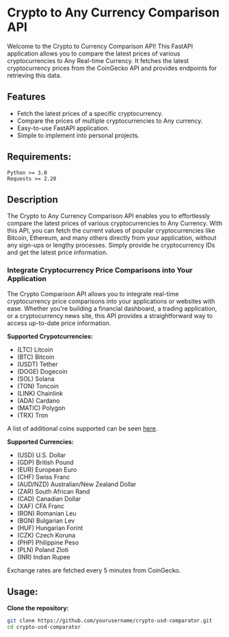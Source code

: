 # Crypto to Any Currency Comparison API

Welcome to the Crypto to Currency Comparison API! This FastAPI application allows you to compare the latest prices of various cryptocurrencies to Any Real-time Currency. It fetches the latest cryptocurrency prices from the CoinGecko API and provides endpoints for retrieving this data.

## Features

+ Fetch the latest prices of a specific cryptocurrency.
+ Compare the prices of multiple cryptocurrencies to Any currency.
+ Easy-to-use FastAPI application.
+ Simple to implement into personal projects. 

## Requirements:

```
Python >= 3.0
Requests >= 2.20
```

## Description

The Crypto to Any Currency Comparison API enables you to effortlessly compare the latest prices of various cryptocurrencies to Any Currency. With this API, you can fetch the current values of popular cryptocurrencies like Bitcoin, Ethereum, and many others directly from your application, without any sign-ups or lengthy processes. Simply provide he cryptocurrency IDs and get the latest price information.

### Integrate Cryptocurrency Price Comparisons into Your Application
The Crypto Comparison API allows you to integrate real-time cryptocurrency price comparisons into your applications or websites with ease. Whether you're building a financial dashboard, a trading application, or a cryptocurrency news site, this API provides a straightforward way to access up-to-date price information.

<strong> Supported Crypotcurrencies:</strong>

+ (LTC) Litcoin
+ (BTC) Bitcoin
+ (USDT) Tether
+ (DOGE) Dogecoin
+ (SOL) Solana
+ (TON) Toncoin
+ (LINK) Chainlink
+ (ADA) Cardano
+ (MATIC) Polygon
+ (TRX) Tron

A list of additional coins supported can be seen <a target="_blank" href="https://www.coingecko.com/en/all-cryptocurrencies">here</a>.

<strong> Supported Currencies:</strong>

+ (USD) U.S. Dollar
+ (GDP) British Pound
+ (EUR) European Euro
+ (CHF) Swiss Franc
+ (AUD/NZD) Australian/New Zealand Dollar
+ (ZAR) South African Rand
+ (CAD) Canadian Dollar
+ (XAF) CFA Franc
+ (RON) Romanian Leu
+ (BGN) Bulgarian Lev
+ (HUF) Hungarian Forint
+ (CZK) Czech Koruna
+ (PHP) Philippine Peso
+ (PLN) Poland Zloti
+ (INR) Indian Rupee

Exchange rates are fetched every 5 minutes from CoinGecko.

## Usage:

**Clone the repository:**
   ```bash
   git clone https://github.com/yourusername/crypto-usd-comparator.git
   cd crypto-usd-comparator
